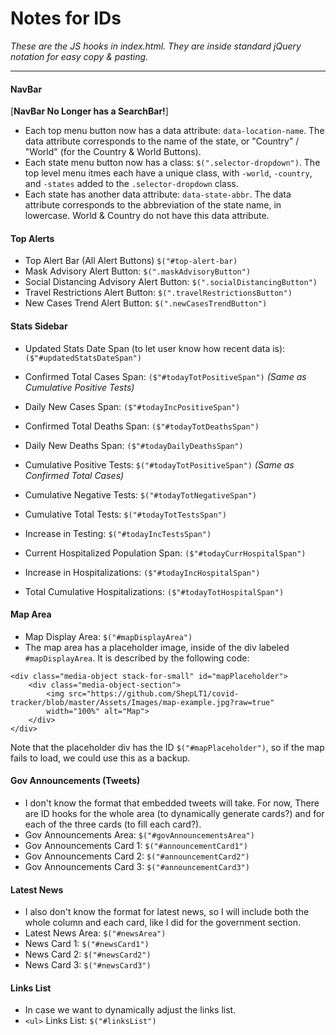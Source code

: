 # Notes for IDs
*These are the JS hooks in index.html. They are inside standard jQuery notation for easy copy & pasting.*

---
#### NavBar
[**NavBar No Longer has a SearchBar!**]
* Each top menu button now has a data attribute: `data-location-name`. The data attribute corresponds to the name of the state, or "Country" / "World" (for the Country & World Buttons).
* Each state menu button now has a class: `$(".selector-dropdown")`. The top level menu itmes each have a unique class, with `-world`, `-country`, and `-states` added to the `.selector-dropdown` class.
* Each state has another data attribute: `data-state-abbr`. The data attribute corresponds to the abbreviation of the state name, in lowercase. World & Country do not have this data attribute.

#### Top Alerts
* Top Alert Bar (All Alert Buttons) `$("#top-alert-bar)`
* Mask Advisory Alert Button: `$(".maskAdvisoryButton")`
* Social Distancing Advisory Alert Button: `$(".socialDistancingButton")`
* Travel Restrictions Alert Button: `$(".travelRestrictionsButton")`
* New Cases Trend Alert Button: `$(".newCasesTrendButton")`

#### Stats Sidebar
* Updated Stats Date Span (to let user know how recent data is): `($"#updatedStatsDateSpan")`
* Confirmed Total Cases Span: `($"#todayTotPositiveSpan")` *(Same as Cumulative Positive Tests)*
* Daily New Cases Span: `($"#todayIncPositiveSpan")`
* Confirmed Total Deaths Span: `($"#todayTotDeathsSpan")`
* Daily New Deaths Span: `($"#todayDailyDeathsSpan")`

* Cumulative Positive Tests: `$("#todayTotPositiveSpan")` *(Same as Confirmed Total Cases)*
* Cumulative Negative Tests: `$("#todayTotNegativeSpan")`
* Cumulative Total Tests: `$("#todayTotTestsSpan")`
* Increase in Testing: `$("#todayIncTestsSpan")`

* Current Hospitalized Population Span: `($"#todayCurrHospitalSpan")`
* Increase in Hospitalizations: `($"#todayIncHospitalSpan")`
* Total Cumulative Hospitalizations: `($"#todayTotHospitalSpan")`

#### Map Area
* Map Display Area: `$("#mapDisplayArea")`
* The map area has a placeholder image, inside of the div labeled `#mapDisplayArea`. It is described by the following code:
```
<div class="media-object stack-for-small" id="mapPlaceholder">
    <div class="media-object-section">
        <img src="https://github.com/ShepLT1/covid-tracker/blob/master/Assets/Images/map-example.jpg?raw=true"
        width="100%" alt="Map">
    </div>
</div>
```
Note that the placeholder div has the ID `$("#mapPlaceholder")`, so if the map fails to load, we could use this as a backup.

#### Gov Announcements (Tweets)
* I don't know the format that embedded tweets will take. For now, There are ID hooks for the whole area (to dynamically generate cards?) and for each of the three cards (to fill each card?).
* Gov Announcements Area: `$("#govAnnouncementsArea")`
* Gov Announcements Card 1: `$("#announcementCard1")`
* Gov Announcements Card 2: `$("#announcementCard2")`
* Gov Announcements Card 3: `$("#announcementCard3")`

#### Latest News
* I also don't know the format for latest news, so I will include both the whole column and each card, like I did for the government section.
* Latest News Area: `$("#newsArea")`
* News Card 1: `$("#newsCard1")`
* News Card 2: `$("#newsCard2")`
* News Card 3: `$("#newsCard3")`

#### Links List
* In case we want to dynamically adjust the links list.
* `<ul>` Links List: `$("#linksList")`